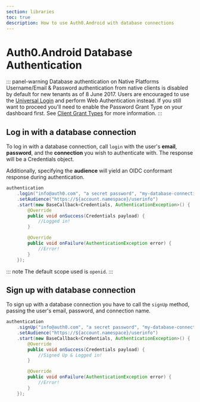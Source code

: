```yaml
---
section: libraries
toc: true
description: How to use Auth0.Android with database connections
---
```

# Auth0.Android Database Authentication

::: panel-warning Database authentication on Native Platforms
Username/Email & Password authentication from native clients is disabled by default for new tenants as of 8 June 2017. Users are encouraged to use the [Universal Login](/hosted-pages/login) and perform Web Authentication instead. If you still want to proceed you'll need to enable the Password Grant Type on your dashboard first. See [Client Grant Types](/clients/client-grant-types) for more information.
:::

## Log in with a database connection

To log in with a database connection, call `login` with the user's **email**, **password**, and the **connection** you wish to authenticate with. The response will be a Credentials object. 

Additionally, specifying the **audience** will yield an OIDC conformant response during authentication.

```java
authentication
    .login("info@auth0.com", "a secret password", "my-database-connection")
    .setAudience("https://${account.namespace}/userinfo")
    .start(new BaseCallback<Credentials, AuthenticationException>() {
        @Override
        public void onSuccess(Credentials payload) {
            //Logged in!
        }

        @Override
        public void onFailure(AuthenticationException error) {
            //Error!
        }
    });
```

::: note
The default scope used is `openid`.
:::

## Sign up with database connection

To sign up with a database connection you have to call the `signUp` method, passing the user's email, password, and connection name.

```java
authentication
    .signUp("info@auth0.com", "a secret password", "my-database-connection")
    .setAudience("https://${account.namespace}/userinfo")
    .start(new BaseCallback<Credentials, AuthenticationException>() {
        @Override
        public void onSuccess(Credentials payload) {
            //Signed Up & Logged in!
        }

        @Override
        public void onFailure(AuthenticationException error) {
            //Error!
        }
    });
```
